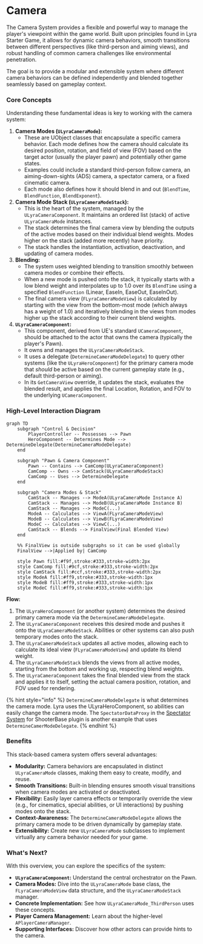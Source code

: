 # Camera

The Camera System provides a flexible and powerful way to manage the player's viewpoint within the game world. Built upon principles found in Lyra Starter Game, it allows for dynamic camera behaviors, smooth transitions between different perspectives (like third-person and aiming views), and robust handling of common camera challenges like environmental penetration.

The goal is to provide a modular and extensible system where different camera behaviors can be defined independently and blended together seamlessly based on gameplay context.

### Core Concepts

Understanding these fundamental ideas is key to working with the camera system:

1. **Camera Modes (`ULyraCameraMode`):**
   * These are UObject classes that encapsulate a specific camera behavior. Each mode defines how the camera should calculate its desired position, rotation, and field of view (FOV) based on the target actor (usually the player pawn) and potentially other game states.
   * Examples could include a standard third-person follow camera, an aiming-down-sights (ADS) camera, a spectator camera, or a fixed cinematic camera.
   * Each mode also defines how it should blend in and out (`BlendTime`, `BlendFunction`, `BlendExponent`).
2. **Camera Mode Stack (`ULyraCameraModeStack`):**
   * This is the heart of the system, managed by the `ULyraCameraComponent`. It maintains an ordered list (stack) of active `ULyraCameraMode` instances.
   * The stack determines the final camera view by blending the outputs of the active modes based on their individual blend weights. Modes higher on the stack (added more recently) have priority.
   * The stack handles the instantiation, activation, deactivation, and updating of camera modes.
3. **Blending:**
   * The system uses weighted blending to transition smoothly between camera modes or combine their effects.
   * When a new mode is pushed onto the stack, it typically starts with a low blend weight and interpolates up to 1.0 over its `BlendTime` using a specified `BlendFunction` (Linear, EaseIn, EaseOut, EaseInOut).
   * The final camera view (`FLyraCameraModeView`) is calculated by starting with the view from the bottom-most mode (which always has a weight of 1.0) and iteratively blending in the views from modes higher up the stack according to their current blend weights.
4. **`ULyraCameraComponent`:**
   * This component, derived from UE's standard `UCameraComponent`, should be attached to the actor that owns the camera (typically the player's Pawn).
   * It owns and manages the `ULyraCameraModeStack`.
   * It uses a delegate (`DetermineCameraModeDelegate`) to query other systems (like the `ULyraHeroComponent`) for the primary camera mode that _should_ be active based on the current gameplay state (e.g., default third-person or aiming).
   * In its `GetCameraView` override, it updates the stack, evaluates the blended result, and applies the final Location, Rotation, and FOV to the underlying `UCameraComponent`.

### High-Level Interaction Diagram

```mermaid
graph TD
    subgraph "Control & Decision"
        PlayerController -- Possesses --> Pawn
        HeroComponent -- Determines Mode --> DetermineDelegate(DetermineCameraModeDelegate)
    end

    subgraph "Pawn & Camera Component"
        Pawn -- Contains --> CamComp(ULyraCameraComponent)
        CamComp -- Owns --> CamStack(ULyraCameraModeStack)
        CamComp -- Uses --> DetermineDelegate
    end

    subgraph "Camera Modes & Stack"
        CamStack -- Manages --> ModeA(ULyraCameraMode Instance A)
        CamStack -- Manages --> ModeB(ULyraCameraMode Instance B)
        CamStack -- Manages --> ModeC(...)
        ModeA -- Calculates --> ViewA(FLyraCameraModeView)
        ModeB -- Calculates --> ViewB(FLyraCameraModeView)
        ModeC -- Calculates --> ViewC(...)
        CamStack -- Blends --> FinalView(Final Blended View)
    end

    %% FinalView is outside subgraphs so it can be used globally
    FinalView -->|Applied by| CamComp

    style Pawn fill:#f9f,stroke:#333,stroke-width:2px
    style CamComp fill:#9cf,stroke:#333,stroke-width:2px
    style CamStack fill:#ccf,stroke:#333,stroke-width:2px
    style ModeA fill:#ff9,stroke:#333,stroke-width:1px
    style ModeB fill:#ff9,stroke:#333,stroke-width:1px
    style ModeC fill:#ff9,stroke:#333,stroke-width:1px

```

**Flow:**

1. The `ULyraHeroComponent` (or another system) determines the desired primary camera mode via the `DetermineCameraModeDelegate`.
2. The `ULyraCameraComponent` receives this desired mode and pushes it onto the `ULyraCameraModeStack`. Abilities or other systems can also push temporary modes onto the stack.
3. The `ULyraCameraModeStack` updates all active modes, allowing each to calculate its ideal view (`FLyraCameraModeView`) and update its blend weight.
4. The `ULyraCameraModeStack` blends the views from all active modes, starting from the bottom and working up, respecting blend weights.
5. The `ULyraCameraComponent` takes the final blended view from the stack and applies it to itself, setting the actual camera position, rotation, and FOV used for rendering.

{% hint style="info" %}
`DetermineCameraModeDelegate`  is what determines the camera mode. Lyra uses the ULyraHeroComponent, so abilities can easily change the camera mode. The `SpectatorDataProxy` in the [Spectator System](../../core-modules/shooter-base/spectator-system/) for ShooterBase plugin is another example that uses `DetermineCamerModeDelegate`.
{% endhint %}

### Benefits

This stack-based camera system offers several advantages:

* **Modularity:** Camera behaviors are encapsulated in distinct `ULyraCameraMode` classes, making them easy to create, modify, and reuse.
* **Smooth Transitions:** Built-in blending ensures smooth visual transitions when camera modes are activated or deactivated.
* **Flexibility:** Easily layer camera effects or temporarily override the view (e.g., for cinematics, special abilities, or UI interactions) by pushing modes onto the stack.
* **Context-Awareness:** The `DetermineCameraModeDelegate` allows the primary camera mode to be driven dynamically by gameplay state.
* **Extensibility:** Create new `ULyraCameraMode` subclasses to implement virtually any camera behavior needed for your game.

### What's Next?

With this overview, you can explore the specifics of the system:

* **`ULyraCameraComponent`:** Understand the central orchestrator on the Pawn.
* **Camera Modes:** Dive into the `ULyraCameraMode` base class, the `FLyraCameraModeView` data structure, and the `ULyraCameraModeStack` manager.
* **Concrete Implementation:** See how `ULyraCameraMode_ThirdPerson` uses these concepts.
* **Player Camera Management:** Learn about the higher-level `APlayerCameraManager`.
* **Supporting Interfaces:** Discover how other actors can provide hints to the camera.

